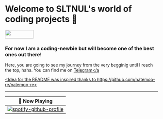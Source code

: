 # Welcome to SLTNUL's world of coding projects 👾


<a href="https://github.com/sponsors/sltnul" title="SLTNUL"><img src="/assets/sponsor.svg?sanitize=true" width="94" height="28" aria-hidden="true"></a>

### For now I am a coding-newbie but will become one of the best ones out there!

Here, you are going to see my journey from the very begginig until I reach the top, haha.
You can find me on <a rel="me" href="https://t.me/@gsltn">Telegram</a


<Idea for the README was inspired thanks to https://github.com/natemoo-re/natemoo-re>

---

| 🎵 Now Playing                                                                                                                    |
| ------------------------------------------------------------------------------------------------------------------------------ |
|[![spotify-github-profile](https://spotify-github-profile.vercel.app/api/view?uid=31tfq4u7eumth42mnszoqlb5wggm&cover_image=true&theme=default&show_offline=true&background_color=121212&interchange=false)](https://github.com/kittinan/spotify-github-profile)  |
